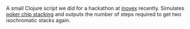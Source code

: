 A small Clojure script we did for a hackathon at [inovex](http://www.inovex.de) recently. Simulates [poker chip stacking](http://www.youtube.com/watch?v=oSU1OqqqUyM) and outputs the number of steps required to get two isochromatic stacks again.
